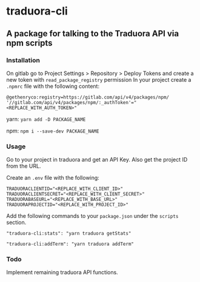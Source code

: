 # traduora-cli
## A package for talking to the Traduora API via npm scripts

### Installation

On gitlab go to Project Settings > Repository > Deploy Tokens and create a new token with `read_package_registry` permission
In your project create a `.npmrc` file with the following content:

```
@gethenryco:registry=https://gitlab.com/api/v4/packages/npm/
'//gitlab.com/api/v4/packages/npm/:_authToken'="<REPLACE_WITH_AUTH_TOKEN>"
```

yarn:
`yarn add -D PACKAGE_NAME`

npm:
`npm i --save-dev PACKAGE_NAME`

### Usage

Go to your project in traduora and get an API Key.
Also get the project ID from the URL.

Create an `.env` file with the following:
```
TRADUORACLIENTID="<REPLACE_WITH_CLIENT_ID>"
TRADUORACLIENTSECRET="<REPLACE_WITH_CLIENT_SECRET>"
TRADUORABASEURL="<REPLACE_WITH_BASE_URL>"
TRADUORAPROJECTID="<REPLACE_WITH_PROJECT_ID>"
```

Add the following commands to your `package.json` under the `scripts` section.

`"traduora-cli:stats": "yarn traduora getStats"`

`"traduora-cli:addTerm": "yarn traduora addTerm"`

### Todo

Implement remaining traduora API functions.
